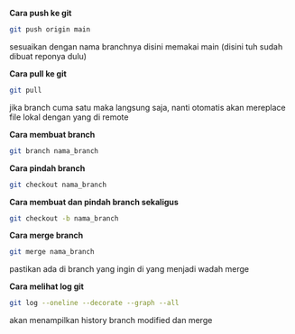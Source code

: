 **Cara push ke git**

```bash
git push origin main
```
sesuaikan dengan nama branchnya disini memakai main (disini tuh sudah dibuat reponya dulu)

**Cara pull ke git**

```bash
git pull
```
jika branch cuma satu maka langsung saja, nanti otomatis akan mereplace file lokal dengan yang di remote

**Cara membuat branch**
```bash
git branch nama_branch
```

**Cara pindah branch**
```bash
git checkout nama_branch
```

**Cara membuat dan pindah branch sekaligus**
```bash
git checkout -b nama_branch
```

**Cara merge branch**
```bash
git merge nama_branch
```
pastikan ada di branch yang ingin di yang menjadi wadah merge

**Cara melihat log git**
```bash
git log --oneline --decorate --graph --all
```
akan menampilkan history branch modified dan merge